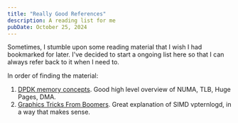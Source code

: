 ```yaml
---
title: "Really Good References"
description: A reading list for me
pubDate: October 25, 2024
---
```


Sometimes, I stumble upon some reading material that I wish I had bookmarked for later. I've decided to start a ongoing list here so that I can always refer back to it when I need to. 

In order of finding the material:

1. [DPDK memory concepts](https://www.dpdk.org/memory-in-dpdk-part-1-general-concepts/). Good high level overview of NUMA, TLB, Huge Pages, DMA.
2. [Graphics Tricks From Boomers](https://arnaud-carre.github.io/2024-10-06-vpternlogd/). Great explanation of SIMD vpternlogd, in a way that makes sense.